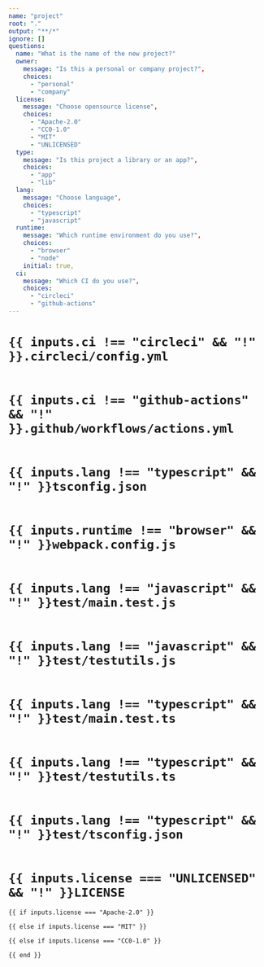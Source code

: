 ```yaml
---
name: "project"
root: "."
output: "**/*"
ignore: []
questions:
  name: "What is the name of the new project?"
  owner:
    message: "Is this a personal or company project?",
    choices:
      - "personal"
      - "company"
  license:
    message: "Choose opensource license",
    choices:
      - "Apache-2.0"
      - "CC0-1.0"
      - "MIT"
      - "UNLICENSED"
  type:
    message: "Is this project a library or an app?",
    choices:
      - "app"
      - "lib"
  lang:
    message: "Choose language",
    choices:
      - "typescript"
      - "javascript"
  runtime:
    message: "Which runtime environment do you use?",
    choices:
      - "browser"
      - "node"
    initial: true,
  ci:
    message: "Which CI do you use?",
    choices:
      - "circleci"
      - "github-actions"
---
```


# `{{ inputs.ci !== "circleci" && "!" }}.circleci/config.yml`

```yaml
```

# `{{ inputs.ci !== "github-actions" && "!" }}.github/workflows/actions.yml`

```yaml
```

# `{{ inputs.lang !== "typescript" && "!" }}tsconfig.json`

```json
```

# `{{ inputs.runtime !== "browser" && "!" }}webpack.config.js`

```javascript
```

# `{{ inputs.lang !== "javascript" && "!" }}test/main.test.js`

```javascript
```

# `{{ inputs.lang !== "javascript" && "!" }}test/testutils.js`

```javascript
```

# `{{ inputs.lang !== "typescript" && "!" }}test/main.test.ts`

```typescript
```

# `{{ inputs.lang !== "typescript" && "!" }}test/testutils.ts`

```typescript
```

# `{{ inputs.lang !== "typescript" && "!" }}test/tsconfig.json`

```json
```

# `{{ inputs.license === "UNLICENSED" && "!" }}LICENSE`

```text
{{ if inputs.license === "Apache-2.0" }}

{{ else if inputs.license === "MIT" }}

{{ else if inputs.license === "CC0-1.0" }}

{{ end }}
```
